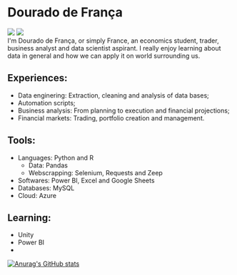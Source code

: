 # Dourado de França
<div>
	<a href="mailto:francadourado@gmail.com"><img src="https://img.shields.io/badge/Gmail-D14836?style=for-the-badge&logo=gmail&logoColor=white" target="_blank"></a> 
<a href="https://www.linkedin.com/in/jose-dourado-a8b2a1109/"><img src="https://img.shields.io/badge/LinkedIn-0077B5?style=for-the-badge&logo=linkedin&logoColor=white" target="_blank"></a>
</div>
I'm Dourado de França, or simply France, an economics student, trader, business analyst and data scientist aspirant. I really enjoy learning about data in general and how we can apply it on world surrounding us.

## Experiences:

- Data enginering: Extraction, cleaning and analysis of data bases;
- Automation scripts;
- Business analysis: From planning to execution and financial projections;
- Financial markets: Trading, portfolio creation and management.

## Tools:
- Languages: Python and R
  - Data: Pandas
  - Webscrapping: Selenium, Requests and Zeep
- Softwares: Power BI, Excel and Google Sheets
- Databases: MySQL
- Cloud: Azure

## Learning:
- Unity
- Power BI
- 

[![Anurag's GitHub stats](https://github-readme-stats.vercel.app/api?username=jddfrance&theme=radical)](https://github.com/anuraghazra/github-readme-stats)
